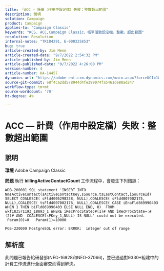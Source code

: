 ```yaml
---
title: 「ACC — 帳單（作用中設定檔）失敗：整數超出範圍"
description: 說明
solution: Campaign
product: Campaign
applies-to: "Campaign Classic"
keywords: "KCS, ACC,Campaign Classic，帳單活動設定檔，整數，超出範圍"
resolution: Resolution
internal-notes: "TK184291, E-000325853"
bug: true
article-created-by: Jim Menn
article-created-date: "9/7/2022 2:54:32 PM"
article-published-by: Jim Menn
article-published-date: "9/7/2022 4:26:08 PM"
version-number: 4
article-number: KA-14457
dynamics-url: "https://adobe-ent.crm.dynamics.com/main.aspx?forceUCI=1&pagetype=entityrecord&etn=knowledgearticle&id=4147fbf5-bc2e-ed11-9db1-0022480866ad"
source-git-commit: e8f4ca2dd578944d4fe399074fab461de88ad247
workflow-type: tm+mt
source-wordcount: '70'
ht-degree: 4%

---
```


# ACC — 計費（作用中設定檔）失敗：整數超出範圍

## 說明


<b>環境</b>
Adobe Campaign Classic

<b>問題</b>
執行 <b>billingActiveContactCount </b>工作流程中，會發生下列錯誤：


```
WDB-200001 SQL statement 'INSERT INTO NmsActiveContact(sActiveContactKey,sSource,tsLastContact,iSourceId) SELECT COALESCE( sFld4005298238, NULL),COALESCE( sFld4007002175, NULL),COALESCE( tsFld4007002176, NULL),COALESCE( CASE iEnaFld869990403 WHEN 1 THEN biFld869990403 ELSE NULL END, 0)  FROM wkf183571193_18893_1 WHERE iRecProcState:#(1)# AND iRecProcState=:#(2)# AND  COALESCE(sPKey_1,NULL) IS NULL' could not be executed.   Param(0)=0   Param(1)=10000

PGS-220000 PostgreSQL error: ERROR:  integer out of range
```



## 解析度


此問題已報告給研發部(NEO-16828和NEO-37066)，並已通過對9330+組建中的計費工作流進行全面審查而得到解決。
